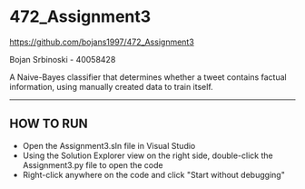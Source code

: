 # 472_Assignment3
https://github.com/bojans1997/472_Assignment3

Bojan Srbinoski - 40058428

A Naive-Bayes classifier that determines whether a tweet contains factual information, using manually created data to train itself.

-----------
HOW TO RUN
-----------

- Open the Assignment3.sln file in Visual Studio
- Using the Solution Explorer view on the right side, double-click the Assignment3.py file to open the code
- Right-click anywhere on the code and click "Start without debugging"
